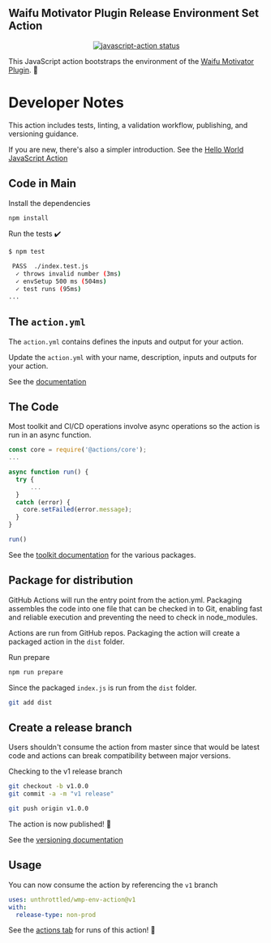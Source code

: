 ## Waifu Motivator Plugin Release Environment Set Action

<p align="center">
  <a href="https://github.com/actions/javascript-action/actions">
    <img alt="javascript-action status" src="https://github.com/actions/javascript-action/workflows/units-test/badge.svg">
  </a>
</p>

This JavaScript action bootstraps the environment of the [Waifu Motivator Plugin](https://github.com/waifu-motivator/waifu-motivator-plugin). :rocket:

# Developer Notes

This action includes tests, linting, a validation workflow, publishing, and versioning guidance.

If you are new, there's also a simpler introduction.  See the [Hello World JavaScript Action](https://github.com/actions/hello-world-javascript-action)

## Code in Main

Install the dependencies

```bash
npm install
```

Run the tests :heavy_check_mark:

```bash
$ npm test

 PASS  ./index.test.js
  ✓ throws invalid number (3ms)
  ✓ envSetup 500 ms (504ms)
  ✓ test runs (95ms)
...
```

## The `action.yml`

The `action.yml` contains defines the inputs and output for your action.

Update the `action.yml` with your name, description, inputs and outputs for your action.

See the [documentation](https://help.github.com/en/articles/metadata-syntax-for-github-actions)

## The Code

Most toolkit and CI/CD operations involve async operations so the action is run in an async function.

```javascript
const core = require('@actions/core');
...

async function run() {
  try {
      ...
  }
  catch (error) {
    core.setFailed(error.message);
  }
}

run()
```

See the [toolkit documentation](https://github.com/actions/toolkit/blob/master/README.md#packages) for the various packages.

## Package for distribution

GitHub Actions will run the entry point from the action.yml. Packaging assembles the code into one file that can be checked in to Git, enabling fast and reliable execution and preventing the need to check in node_modules.

Actions are run from GitHub repos.  Packaging the action will create a packaged action in the `dist` folder.

Run prepare

```bash
npm run prepare
```

Since the packaged `index.js` is run from the `dist` folder.

```bash
git add dist
```

## Create a release branch

Users shouldn't consume the action from master since that would be latest code and actions can break compatibility between major versions.

Checking to the v1 release branch

```bash
git checkout -b v1.0.0
git commit -a -m "v1 release"
```

```bash
git push origin v1.0.0
```

The action is now published! :rocket:

See the [versioning documentation](https://github.com/actions/toolkit/blob/master/docs/action-versioning.md)

## Usage

You can now consume the action by referencing the `v1` branch

```yaml
uses: unthrottled/wmp-env-action@v1
with:
  release-type: non-prod
```

See the [actions tab](https://github.com/Unthrottled/wmp-env-action/actions) for runs of this action! :rocket:
